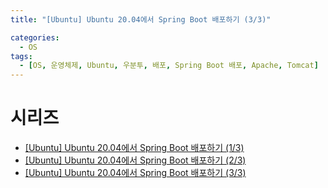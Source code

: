 ```yaml
---
title: "[Ubuntu] Ubuntu 20.04에서 Spring Boot 배포하기 (3/3)"

categories:
  - OS
tags:
  - [OS, 운영체제, Ubuntu, 우분투, 배포, Spring Boot 배포, Apache, Tomcat]
---
```




# 시리즈

- [[Ubuntu] Ubuntu 20.04에서 Spring Boot 배포하기 (1/3)](https://gibum1228.github.io/os/Ubuntu-20.04에서-Spring-Boot-배포하기-(1)/)
- [[Ubuntu] Ubuntu 20.04에서 Spring Boot 배포하기 (2/3)](https://gibum1228.github.io/os/Ubuntu-20.04에서-Spring-Boot-배포하기-(2)/)
- [[Ubuntu] Ubuntu 20.04에서 Spring Boot 배포하기 (3/3)](https://gibum1228.github.io/os/Ubuntu-20.04에서-Spring-Boot-배포하기-(3)/)